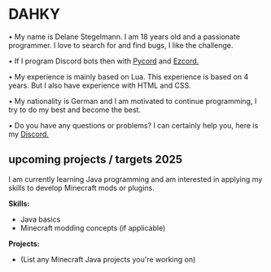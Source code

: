 # DAHKY
•  My name is Delane Stegelmann. I am 18 years old and a passionate programmer. I love to search for and find bugs, I like the challenge.

• If I program Discord bots then with [Pycord](https://docs.pycord.dev/en/stable/index.html) and [Ezcord.](https://ezcord.readthedocs.io/en/latest/)

• My experience is mainly based on Lua. This experience is based on 4 years. But I also have experience with HTML and CSS.

• My nationality is German and I am motivated to continue programming, I try to do my best and become the best.

• Do you have any questions or problems? I can certainly help you, here is my [Discord.](https://discord.com/users/314014663526318080)

## upcoming projects / targets 2025

I am currently learning Java programming and am interested in applying my skills to develop Minecraft mods or plugins.

**Skills:**

* Java basics
* Minecraft modding concepts (if applicable)

**Projects:**

* (List any Minecraft Java projects you're working on)
